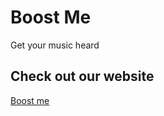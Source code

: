 # Boost Me
Get your music heard

## Check out our website
[Boost me](https://jordanpag.github.io/BoostMe/BoostMe-master/frontPage.html#slider-image-1)
